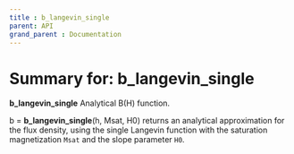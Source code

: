 ```yaml
---
title : b_langevin_single
parent: API
grand_parent : Documentation
---
```

# Summary for: **b_langevin_single**

**b_langevin_single** Analytical B(H) function.

b = **b_langevin_single**(h, Msat, H0) returns an analytical approximation
for the flux density, using the single Langevin function with the
saturation magnetization `Msat` and the slope parameter `H0`.

